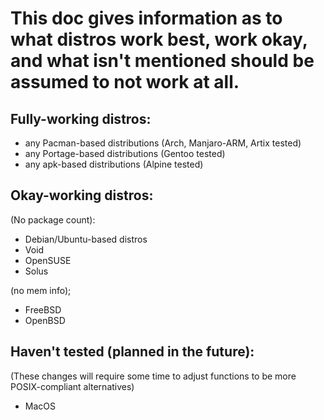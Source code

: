 # This doc gives information as to what distros work best, work okay, and what isn't mentioned should be assumed to not work at all.

## Fully-working distros:
- any Pacman-based distributions (Arch, Manjaro-ARM, Artix tested)
- any Portage-based distributions (Gentoo tested)
- any apk-based distributions (Alpine tested)

## Okay-working distros:
(No package count):

- Debian/Ubuntu-based distros
- Void
- OpenSUSE
- Solus

(no mem info);
- FreeBSD
- OpenBSD


## Haven't tested (planned in the future):

(These changes will require some time to adjust
functions to be more POSIX-compliant alternatives)

- MacOS

